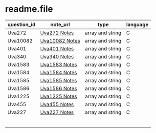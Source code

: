 # readme.file



| question_id | note_url                                                     | type             | language |
| ----------- | ------------------------------------------------------------ | ---------------- | -------- |
| Uva272      | [Uva272 Notes](https://github.com/dingjianhub/algorithm_notes/blob/master/AOAPC%20II%20Beginning%20Algorithm%20Contests%20(Second%20Edition)%20(Rujia%20Liu)/Uva_OJ_Notes/Uva272%20%20TEX%20Quotes.md) | array and string | C        |
| Uva10082    | [Uva10082 Notes](https://github.com/dingjianhub/algorithm_notes/blob/master/AOAPC%20II%20Beginning%20Algorithm%20Contests%20(Second%20Edition)%20(Rujia%20Liu)/Uva_OJ_Notes/Uva10082%20%20WERTYU.md) | array and string | C        |
| Uva401      | [Uva401 Notes](https://github.com/dingjianhub/algorithm_notes/blob/master/AOAPC%20II%20Beginning%20Algorithm%20Contests%20(Second%20Edition)%20(Rujia%20Liu)/Uva_OJ_Notes/Uva401%20Palindromes.md) | array and string | C        |
| Uva340      | [Uva340 Notes](https://github.com/dingjianhub/algorithm_notes/blob/master/AOAPC%20II%20Beginning%20Algorithm%20Contests%20(Second%20Edition)%20(Rujia%20Liu)/Uva_OJ_Notes/Uva340%20Master-Mind%20Hints.md) | array and string | C        |
| Uva1583     | [Uva1583 Notes](https://github.com/dingjianhub/algorithm_notes/blob/master/AOAPC%20II%20Beginning%20Algorithm%20Contests%20(Second%20Edition)%20(Rujia%20Liu)/Uva_OJ_Notes/Uva1583%20Digit%20Generator.md) | array and string | C        |
| Uva1584     | [Uva1584 Notes](https://github.com/dingjianhub/algorithm_notes/blob/master/AOAPC%20II%20Beginning%20Algorithm%20Contests%20(Second%20Edition)%20(Rujia%20Liu)/Uva_OJ_Notes/Uva1584%20%20Circular%20Sequence.md) | array and string | C        |
| Uva1585     | [Uva1585 Notes](https://github.com/dingjianhub/algorithm_notes/blob/master/AOAPC%20II%20Beginning%20Algorithm%20Contests%20(Second%20Edition)%20(Rujia%20Liu)/Uva_OJ_Notes/Uva1585%20Score.md) | array and string | C        |
| Uva1586     | [Uva1586 Notes](https://github.com/dingjianhub/algorithm_notes/blob/master/AOAPC%20II%20Beginning%20Algorithm%20Contests%20(Second%20Edition)%20(Rujia%20Liu)/Uva_OJ_Notes/Uva1586%20Molar%20mass.md) | array and string | C        |
| Uva1225     | [Uva1225 Notes](https://github.com/dingjianhub/algorithm_notes/blob/master/AOAPC%20II%20Beginning%20Algorithm%20Contests%20(Second%20Edition)%20(Rujia%20Liu)/Uva_OJ_Notes/Uva1225%20Digit%20Counting.md) | array and string | C        |
| Uva455      | [Uva455 Notes](https://github.com/dingjianhub/algorithm_notes/blob/master/AOAPC%20II%20Beginning%20Algorithm%20Contests%20(Second%20Edition)%20(Rujia%20Liu)/Uva_OJ_Notes/Uva455%20%20Periodic%20Strings.md) | array and string | C        |
| Uva227      | [Uva227 Notes](https://github.com/dingjianhub/algorithm_notes/blob/master/AOAPC%20II%20Beginning%20Algorithm%20Contests%20(Second%20Edition)%20(Rujia%20Liu)/Uva_OJ_Notes/Uva227%20Puzzle.md) | array and string | C        |
|             |                                                              |                  |          |
|             |                                                              |                  |          |
|             |                                                              |                  |          |
|             |                                                              |                  |          |
|             |                                                              |                  |          |
|             |                                                              |                  |          |




